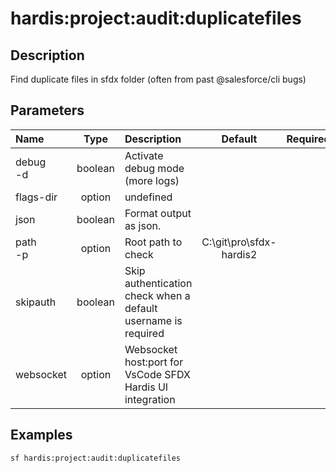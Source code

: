 <!-- This file has been generated with command 'sf hardis:doc:plugin:generate'. Please do not update it manually or it may be overwritten -->
# hardis:project:audit:duplicatefiles

## Description

Find duplicate files in sfdx folder (often from past @salesforce/cli bugs)

## Parameters

| Name         |  Type   | Description                                                   |         Default         | Required | Options |
|:-------------|:-------:|:--------------------------------------------------------------|:-----------------------:|:--------:|:-------:|
| debug<br/>-d | boolean | Activate debug mode (more logs)                               |                         |          |         |
| flags-dir    | option  | undefined                                                     |                         |          |         |
| json         | boolean | Format output as json.                                        |                         |          |         |
| path<br/>-p  | option  | Root path to check                                            | C:\git\pro\sfdx-hardis2 |          |         |
| skipauth     | boolean | Skip authentication check when a default username is required |                         |          |         |
| websocket    | option  | Websocket host:port for VsCode SFDX Hardis UI integration     |                         |          |         |

## Examples

```shell
sf hardis:project:audit:duplicatefiles
```


